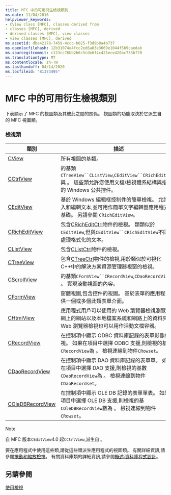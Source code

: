 ```yaml
---
title: MFC 中的可用衍生檢視類別
ms.date: 11/04/2016
helpviewer_keywords:
- CView class [MFC], classes derived from
- classes [MFC], derived
- derived classes [MFC], view classes
- view classes [MFC], derived
ms.assetid: dba42178-7459-4ccc-b025-f3d9b8a4b737
ms.openlocfilehash: 12b31074e4fcc2ed6a83e3669e1044f5b9caedab
ms.sourcegitcommit: c123cc76bb2b6c5cde6f4c425ece420ac733bf70
ms.translationtype: MT
ms.contentlocale: zh-TW
ms.lasthandoff: 04/14/2020
ms.locfileid: "81373495"
---
```

# <a name="derived-view-classes-available-in-mfc"></a>MFC 中的可用衍生檢視類別

下表顯示了 MFC 的視圖類及其彼此之間的關係。 視圖類的功能取決於它派生自的 MFC 視圖類。

### <a name="view-classes"></a>檢視類

|類別|描述|
|-----------|-----------------|
|[CView](../mfc/reference/cview-class.md)|所有視圖的基類。|
|[CCtrlView](../mfc/reference/cctrlview-class.md)|的基類`CTreeView``CListView`,`CEditView``CRichEditView`與 。 這些類允許您使用文檔/檢視體系結構與指示的 Windows 公共控件。|
|[CEditView](../mfc/reference/ceditview-class.md)|基於 Windows 編輯框控制件的簡單檢視。 允許輸入和編輯文本,並可用作簡單文字編輯器應用程式的基礎。 另請參閱 `CRichEditView`。|
|[CRichEditView](../mfc/reference/cricheditview-class.md)|包含[CRichEditCtrl](../mfc/reference/cricheditctrl-class.md)物件的檢視。 類類似於`CEditView`,但與`CEditView``CRichEditView`不同 , 處理格式化的文本。|
|[CListView](../mfc/reference/clistview-class.md)|包含[CListCtrl](../mfc/reference/clistctrl-class.md)物件的檢視。|
|[CTreeView](../mfc/reference/ctreeview-class.md)|包含[CTreeCtrl](../mfc/reference/ctreectrl-class.md)物件的檢視,用於類似於可視化 C++中的解決方案資源管理器視窗的檢視。|
|[CScrollView](../mfc/reference/cscrollview-class.md)|的基類`CFormView``CRecordView`,`CDaoRecordView`與 。 實現滾動視圖的內容。|
|[CFormView](../mfc/reference/cformview-class.md)|窗體視圖,包含控件的視圖。 基於表單的應用程式提供一個或多個此類表單介面。|
|[CHtmlView](../mfc/reference/chtmlview-class.md)|應用程式用戶可以使用的 Web 瀏覽器檢視瀏覽萬維網上的網站以及本地檔案系統和網路上的資料夾。 Web 瀏覽器檢視也可以用作活動文檔容器。|
|[CRecordView](../mfc/reference/crecordview-class.md)|在控制項中顯示 ODBC 資料庫記錄的表單影像檢視。 如果在項目中選擇 ODBC 支援,則檢視的基數`CRecordView`為 。 檢視連線到物件`CRowset`。|
|[CDaoRecordView](../mfc/reference/cdaorecordview-class.md)|在控制項中顯示 DAO 資料庫記錄的表單單。 如果在項目中選擇 DAO 支援,則檢視的基數`CDaoRecordView`為 。 檢視連線到物件`CDaoRecordset`。|
|[COleDBRecordView](../mfc/reference/coledbrecordview-class.md)|在控制項中顯示 OLE DB 記錄的表單單表。 如果在項目中選擇 OLE DB 支援,則檢視的基`COleDBRecordView`數為 。 檢視連線到物件`CRowset`。|

> [!NOTE]
> 自 MFC 版本`CEditView`4.0 起`CCtrlView`,派生自 。

要在應用程式中使用這些類,請從這些類派生應用程式的視圖類。 有關詳細資訊,請參閱[捲動和縮放檢視](../mfc/scrolling-and-scaling-views.md)。 有關資料庫類的詳細資訊,請參閱[概述:資料庫程式設計](../data/data-access-programming-mfc-atl.md)。

## <a name="see-also"></a>另請參閱

[使用檢視](../mfc/using-views.md)

